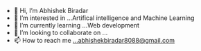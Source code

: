 - 👋 Hi, I’m Abhishek Biradar
- 👀 I’m interested in ...Artifical intelligence and Machine Learning
- 🌱 I’m currently learning ...Web development 
- 💞️ I’m looking to collaborate on ...
- 📫 How to reach me ...abhishekbiradar8088@gmail.com

<!---
AbhishekBiradar9/AbhishekBiradar9 is a ✨ special ✨ repository because its `README.md` (this file) appears on your GitHub profile.
You can click the Preview link to take a look at your changes.
--->
